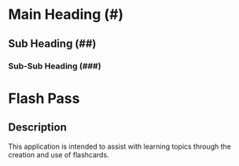 # Main Heading (#)
## Sub Heading (##)
### Sub-Sub Heading (###)

# Flash Pass

## Description
This application is intended to assist with learning topics through
the creation and use of flashcards. 


